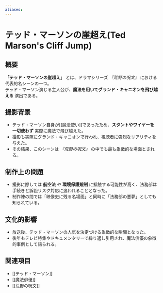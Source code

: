 ```yaml
---
aliases:
---
```

# テッド・マーソンの崖超え(Ted Marson's Cliff Jump)

## 概要
**「テッド・マーソンの崖超え」** とは、ドラマシリーズ *『荒野の呪文』* における代表的名シーンの一つ。  
テッド・マーソン演じる主人公が、**魔法を用いてグランド・キャニオンを飛び越える** 演出である。

## 撮影背景
- テッド・マーソン自身が[[魔法使い]]であったため、**スタントやワイヤーを一切使わず** 実際に魔法で飛び越えた。  
- 撮影も実際にグランド・キャニオンで行われ、視聴者に強烈なリアリティを与えた。  
- その結果、このシーンは *『荒野の呪文』* の中でも最も象徴的な場面とされる。  

## 制作上の問題
- 撮影に際しては **航空法** や **環境保護規制** に抵触する可能性が高く、法務部は手続きと訴訟リスク対応に追われることとなった。  
- 制作陣の間では「映像史に残る名場面」と同時に「法務部の悪夢」としても知られている。  

## 文化的影響
- 放送後、テッド・マーソンの人気を決定づける象徴的な瞬間となった。  
- 後年もテレビ特集やドキュメンタリーで繰り返し引用され、魔法俳優の象徴的事例として語られる。  

## 関連項目
- [[テッド・マーソン]]
- [[魔法俳優]]
- [[荒野の呪文]]
